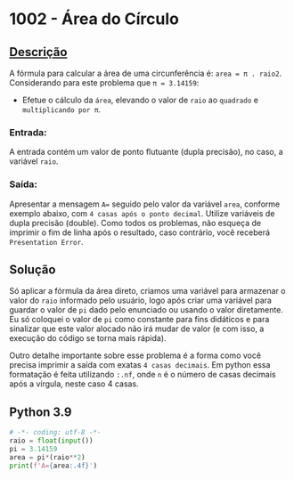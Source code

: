 # 1002 - Área do Círculo

## [Descrição](https://www.beecrowd.com.br/judge/pt/problems/view/1002)

A fórmula para calcular a área de uma circunferência é: `area = π . raio2`. Considerando para este problema que `π = 3.14159`:

- Efetue o cálculo da `área`, elevando o valor de `raio` ao `quadrado` e `multiplicando por π`.

### Entrada:
A entrada contém um valor de ponto flutuante (dupla precisão), no caso, a variável `raio`.

### Saída:
Apresentar a mensagem `A=` seguido pelo valor da variável `area`, conforme exemplo abaixo, com `4 casas após o ponto decimal`. Utilize variáveis de dupla precisão (double). Como todos os problemas, não esqueça de imprimir o fim de linha após o resultado, caso contrário, você receberá `Presentation Error`.

## Solução

Só aplicar a fórmula da área direto, criamos uma variável para armazenar o valor do `raio` informado pelo usuário, logo após criar uma variável para guardar o valor de `pi` dado pelo enunciado ou usando o valor diretamente. Eu só coloquei o valor de `pi` como constante para fins didáticos e para sinalizar que este valor alocado não irá mudar de valor (e com isso, a execução do código se torna mais rápida).

Outro detalhe importante sobre esse problema é a forma como você precisa imprimir a saída com exatas `4 casas decimais`. Em python essa formatação é feita utilizando `:.nf`, onde `n` é o número de casas decimais após a vírgula, neste caso 4 casas.

## Python 3.9

```python
# -*- coding: utf-8 -*-
raio = float(input())
pi = 3.14159
area = pi*(raio**2)
print(f'A={area:.4f}')
```
